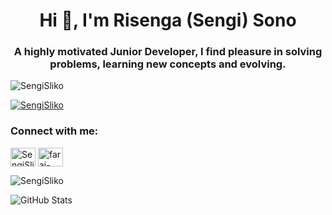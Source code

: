 <h1 align="center">Hi 👋, I'm Risenga (Sengi) Sono </h1>
<h3 align="center">A highly motivated Junior Developer, I find pleasure in solving problems, learning new concepts and evolving.</h3>

<p align="left"> <img src="https://komarev.com/ghpvc/?username=SengiSliko&label=Profile%20views&color=0e75b6&style=flat" alt="SengiSliko" /> </p>

<p align="left"> <a href="https://github.com/ryo-ma/github-profile-trophy"><img src="https://github-profile-trophy.vercel.app/?username=SengiSliko" alt="SengiSliko" /></a> </p>


<h3 align="left">Connect with me:</h3>
<p align="left">
<a href="https://twitter.com/SengiSliko" target="blank"><img align="center" src="https://raw.githubusercontent.com/rahuldkjain/github-profile-readme-generator/master/src/images/icons/Social/twitter.svg" alt="SengiSliko" height="30" width="40" /></a>
<a href="linkedin.com/in/risenga-sono-900855238" target="blank"><img align="center" src="https://raw.githubusercontent.com/rahuldkjain/github-profile-readme-generator/master/src/images/icons/Social/linked-in-alt.svg" alt="farai-chivunga-17a173188" height="30" width="40" /></a>




<p><img align="center" src="https://github-readme-stats.vercel.app/api/top-langs?username=SengiSliko&show_icons=true&locale=en&layout=compact" alt="SengiSliko" /></p>


![GitHub Stats](https://github-readme-stats.vercel.app/api?username=SengiSliko&theme=highcontrast)
